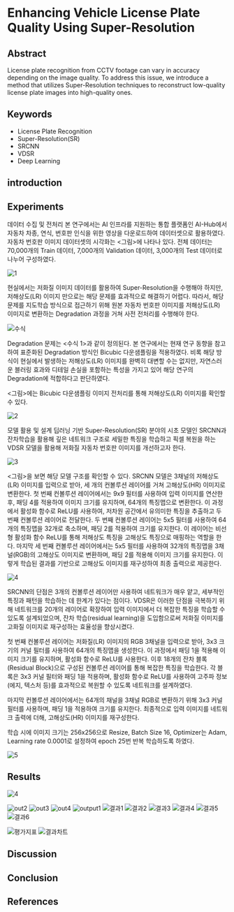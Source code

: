 # Enhancing Vehicle License Plate Quality Using Super-Resolution

## Abstract
License plate recognition from CCTV footage can vary in accuracy depending on the image quality. To address this issue, we introduce a method that utilizes Super-Resolution techniques to reconstruct low-quality license plate images into high-quality ones.

## Keywords
- License Plate Recognition
- Super-Resolution(SR)
- SRCNN
- VDSR
- Deep Learning

## introduction



## Experiments

데이터 수집 및 전처리 
본 연구에서는 AI 인프라를 지원하는 통합 플랫폼인 AI-Hub에서 자동차 차종, 연식, 번호판 인식을 위한 영상을 다운로드하여 데이터셋으로 활용하였다. 자동차 번호판 이미지 데이터셋의 시각화는 <그림>에 나타나 있다. 전체 데이터는 70,000개의 Train 데이터, 7,000개의 Validation 데이터, 3,000개의 Test 데이터로 나누어 구성하였다. 

![1](https://github.com/user-attachments/assets/46e06b59-ba25-4c16-ae3c-27bd9224c469)

현실에서는 저화질 이미지 데이터를 활용하여 Super-Resolution을 수행해야 하지만, 저해상도(LR) 이미지 만으로는 해당 문제를 효과적으로 해결하기 어렵다. 따라서, 해당 문제를 지도학습 방식으로 접근하기 위해 원본 자동차 번호판 이미지를 저해상도(LR) 이미지로 변환하는 Degradation 과정을 거쳐 사전 전처리를 수행해야 한다.

![수식](https://github.com/user-attachments/assets/275ca8a6-97f5-42d2-96d3-9d6df45bf44a)

Degradation 문제는 <수식 1>과 같이 정의된다.  본 연구에서는 현재 연구 동향을 참고하여 표준화된 Degradation 방식인 Bicubic 다운샘플링을 적용하였다. 비록 해당 방식이 현실에서 발생하는 저해상도(LR) 이미지를 완벽히 대변할 수는 없지만, 자연스러운 블러링 효과와 디테일 손실을 포함하는 특성을 가지고 있어 해당 연구의 Degradation에 적합하다고 판단하였다.


<그림>에는 Bicubic 다운샘플링 이미지 전처리를 통해 저해상도(LR) 이미지를 확인할 수 있다.

![2](https://github.com/user-attachments/assets/dc8da6a1-c180-479a-b2e7-6f957b637905)

모델 활용 및 설계
딥러닝 기반 Super-Resolution(SR) 분야의 시초 모델인 SRCNN과 잔차학습을 활용해 깊은 네트워크 구조로 세밀한 특징을 학습하고 픽셀 복원을 하는 VDSR 모델을 활용해 저화질 자동차 번호판 이미지를 개선하고자 한다.

![3](https://github.com/user-attachments/assets/7d0dfb1c-de32-4eb5-8a92-3c98b3bcb396)

<그림>을 보면 해당 모델 구조를 확인할 수 있다. SRCNN 모델은 3채널의 저해상도(LR) 이미지를 입력으로 받아, 세 개의 컨볼루션 레이어를 거쳐 고해상도(HR) 이미지로 변환한다. 첫 번째 컨볼루션 레이어에서는 9x9 필터를 사용하여 입력 이미지를 연산한 후, 패딩 4를 적용하여 이미지 크기를 유지하며, 64개의 특징맵으로 변환한다. 이 과정에서 활성화 함수로 ReLU를 사용하여, 저차원 공간에서 유의미한 특징을 추출하고 두 번째 컨볼루션 레이어로 전달한다.
두 번째 컨볼루션 레이어는 5x5 필터를 사용하여 64개의 특징맵을 32개로 축소하며, 패딩 2를 적용하여 크기를 유지한다. 이 레이어는 비선형 활성화 함수 ReLU를 통해 저해상도 특징을 고해상도 특징으로 매핑하는 역할을 한다.
마지막 세 번째 컨볼루션 레이어에서는 5x5 필터를 사용하여 32개의 특징맵을 3채널(RGB)의 고해상도 이미지로 변환하며, 패딩 2를 적용해 이미지 크기를 유지한다. 이렇게 학습된 결과를 기반으로 고해상도 이미지를 재구성하여 최종 출력으로 제공한다.

![4](https://github.com/user-attachments/assets/d1381120-14bb-43a8-89bd-3d609fa54787)

SRCNN의 단점은 3개의 컨볼루션 레이어만 사용하여 네트워크가 매우 얕고, 세부적인 특징과 패턴을 학습하는 데 한계가 있다는 점이다. VDSR은 이러한 단점을 극복하기 위해 네트워크를 20개의 레이어로 확장하여 입력 이미지에서 더 복잡한 특징을 학습할 수 있도록 설계되었으며, 잔차 학습(residual learning)을 도입함으로써 저화질 이미지를 고화질 이미지로 재구성하는 효율성을 향상시켰다.

첫 번째 컨볼루션 레이어는 저화질(LR) 이미지의 RGB 3채널을 입력으로 받아, 3x3 크기의 커널 필터를 사용하여 64개의 특징맵을 생성한다. 이 과정에서 패딩 1을 적용해 이미지 크기를 유지하며, 활성화 함수로 ReLU를 사용한다.
이후 18개의 잔차 블록(Residual Block)으로 구성된 컨볼루션 레이어를 통해 복잡한 특징을 학습한다. 각 블록은 3x3 커널 필터와 패딩 1을 적용하며, 활성화 함수로 ReLU를 사용하여 고주파 정보(에지, 텍스처 등)를 효과적으로 복원할 수 있도록 네트워크를 설계하였다.

마지막 컨볼루션 레이어에서는 64개의 채널을 3채널 RGB로 변환하기 위해 3x3 커널 필터를 사용하며, 패딩 1을 적용하여 크기를 유지한다. 최종적으로 입력 이미지를 네트워크 출력에 더해, 고해상도(HR) 이미지를 재구성한다.


학습 시에 이미지 크기는 256x256으로 Resize, Batch Size 16, Optimizer는 Adam, Learning rate 0.0001로 설정하여 epoch 25번 반복 학습하도록 하였다.

![5](https://github.com/user-attachments/assets/88f06bcc-094c-4be5-9df6-c9ea6ea6d7b5)



## Results

![4](https://github.com/user-attachments/assets/da5f344d-dd8b-491c-a815-19f1ae452fa4)

![out2](https://github.com/user-attachments/assets/b8f7497e-6f93-44fa-934f-608b183e1361)
![out3](https://github.com/user-attachments/assets/5d27c5b6-fde3-4b88-bc9d-337dacbe7448)
![out4](https://github.com/user-attachments/assets/40d8ec12-c5be-4f14-89e3-7acf330ea576)
![output1](https://github.com/user-attachments/assets/7a05860a-8559-4294-84ab-7c6210294c25)
![결과1](https://github.com/user-attachments/assets/bb9a6a62-9f63-4bcd-8c1b-20ad01db1d31)
![결과2](https://github.com/user-attachments/assets/4425e8b1-0bfd-4573-b66c-e5832aed406d)
![결과3](https://github.com/user-attachments/assets/929aa060-f15e-4e3e-b7fe-5bfeb0891be7)
![결과4](https://github.com/user-attachments/assets/d08c6d79-3c18-4282-9f38-337e4a20e101)
![결과5](https://github.com/user-attachments/assets/b2de7f63-6ece-4e01-bdc6-989974c77f66)
![결과6](https://github.com/user-attachments/assets/934fbcab-740d-464f-842d-012dc2362be5)

![평가지표](https://github.com/user-attachments/assets/f3f9d6a0-cfb0-4bf3-bb29-0f0bd8302091)
![결과차트](https://github.com/user-attachments/assets/8e8cf1a1-8e40-4f8f-ba48-d0defffaa49a)
## Discussion

## Conclusion

## References
